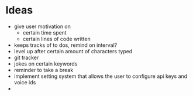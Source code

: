 # Ideas

- give user motivation on
  - certain time spent
  - certain lines of code written
- keeps tracks of to dos, remind on interval?
- level up after certain amount of characters typed
- git tracker
- jokes on certain keywords
- reminder to take a break
- implement setting system that allows the user to configure api keys and voice ids
- 